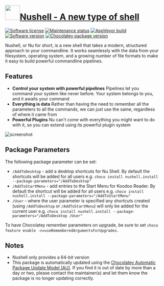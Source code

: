 # [<img src="https://cdn.jsdelivr.net/gh/dgalbraith/chocolatey-packages@e1f9ccab58bbb3818c8b08f2ed977c0cbfae1d87/icons/nushell.png" width="48" height="48" />Nushell - A new type of shell](https://chocolatey.org/packages/nushell)

[![Software license](https://img.shields.io/github/license/nushell/nushell)](https://github.com/nushell/nushell/blob/main/LICENSE)
[![Maintenance status](https://img.shields.io/badge/maintained%3F-yes-green.svg)](https://gitHub.com/dgalbraith/chocolatey-packages/graphs/commit-activity)
[![AppVeyor build](https://img.shields.io/appveyor/ci/dgalbraith/chocolatey-packages)](https://ci.appveyor.com/project/dgalbraith/chocolatey-packages)
[![Software version](https://img.shields.io/badge/Source-v0.84.0-blue.svg)](https://github.com/nushell/nushell/releases/tag/0.84.0)
[![Chocolatey package version](https://img.shields.io/chocolatey/v/nushell?label=Chocolatey)](https://chocolatey.org/packages/nushell)

Nushell, or Nu for short, is a new shell that takes a modern, structured approach to your commandline. It works
seamlessly with the data from your filesystem, operating system, and a growing number of file formats to make it easy
to build powerful commandline pipelines.

## Features

* **Control your system with powerful pipelines** Pipelines let you command your system like never before. Your system
belongs to you, and it awaits your command
* **Everything is data** Rather than having the need to remember all the parameters to all the commands, we can just use
the same, regardless of where it came from
* **Powerful Plugins** Nu can't come with everything you might want to do with it, so you can extend using its powerful
plugin system

![screenshot](https://cdn.jsdelivr.net/gh/dgalbraith/chocolatey-packages@e1f9ccab58bbb3818c8b08f2ed977c0cbfae1d87/automatic/nushell/screenshot.png)

## Package Parameters

The following package parameter can be set:

* `/AddToDesktop` - add a desktop shortcuts for Nu Shell.  By default the shortcuts will be added for all users
e.g. `choco install nushell.install --package-parameters="/AddToDesktop"`
* `/AddToStartMenu` - add entries to the Start Menu for Koodoo Reader.  By default the shortcut will be added for all
users
e.g. `choco install nushell.install --package-parameters="/AddToStartMenu"`
* `/User` - where the user parameter is specified any shortcuts created (using `/AddToDesktop` or `/AddToStartMenu`)
will only be added for the current user
e.g. `choco install nushell.install --package-parameters="/AddToDesktop /User"`

To have Chocolatey remember parameters on upgrade, be sure to set `choco feature enable -n=useRememberedArgumentsForUpgrades`.

## Notes

* Nushell only provides a 64-bit version
* This package is automatically updated using the [Chocolatey Automatic Package Update Model (AU)](https://github.com/majkinetor/au/blob/master/README.md).
If you find it is out of date by more than a day or two, please contact the maintainer(s) and let them know the package is no longer updating correctly.
